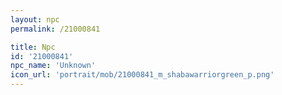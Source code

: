 ```yaml
---
layout: npc
permalink: /21000841

title: Npc
id: '21000841'
npc_name: 'Unknown'
icon_url: 'portrait/mob/21000841_m_shabawarriorgreen_p.png'
---
```

